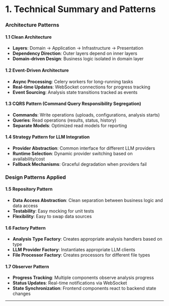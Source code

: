 # 1. Technical Summary and Patterns

### Architecture Patterns

#### 1.1 Clean Architecture
- **Layers**: Domain → Application → Infrastructure → Presentation
- **Dependency Direction**: Outer layers depend on inner layers
- **Domain-driven Design**: Business logic isolated in domain layer

#### 1.2 Event-Driven Architecture
- **Async Processing**: Celery workers for long-running tasks
- **Real-time Updates**: WebSocket connections for progress tracking
- **Event Sourcing**: Analysis state transitions tracked as events

#### 1.3 CQRS Pattern (Command Query Responsibility Segregation)
- **Commands**: Write operations (uploads, configurations, analysis starts)
- **Queries**: Read operations (results, status, history)
- **Separate Models**: Optimized read models for reporting

#### 1.4 Strategy Pattern for LLM Integration
- **Provider Abstraction**: Common interface for different LLM providers
- **Runtime Selection**: Dynamic provider switching based on availability/cost
- **Fallback Mechanisms**: Graceful degradation when providers fail

### Design Patterns Applied

#### 1.5 Repository Pattern
- **Data Access Abstraction**: Clean separation between business logic and data access
- **Testability**: Easy mocking for unit tests
- **Flexibility**: Easy to swap data sources

#### 1.6 Factory Pattern
- **Analysis Type Factory**: Creates appropriate analysis handlers based on type
- **LLM Provider Factory**: Instantiates appropriate LLM clients
- **File Processor Factory**: Creates processors for different file types

#### 1.7 Observer Pattern
- **Progress Tracking**: Multiple components observe analysis progress
- **Status Updates**: Real-time notifications via WebSocket
- **State Synchronization**: Frontend components react to backend state changes

---
